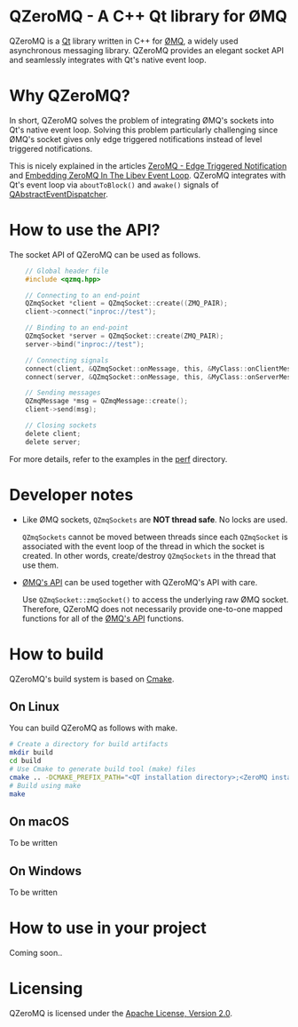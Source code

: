 # QZeroMQ - A C++ Qt library for ØMQ

QZeroMQ is a [Qt](https://www.qt.io/) library written in C++ for [ØMQ](https://zeromq.org/), a widely used asynchronous messaging library. 
QZeroMQ provides an elegant socket API and seamlessly integrates with Qt's native event loop.

# Why QZeroMQ?

In short, QZeroMQ solves the problem of integrating ØMQ's sockets into Qt's native event loop.
Solving this problem particularly challenging since ØMQ's socket gives only edge triggered notifications instead of level triggered notifications. 

This is nicely explained in the articles [ZeroMQ - Edge Triggered Notification](https://funcptr.net/2012/09/10/zeromq---edge-triggered-notification/) and [Embedding ZeroMQ In The Libev Event Loop](https://funcptr.net/2013/04/20/embedding-zeromq-in-the-libev-event-loop/). 
QZeroMQ integrates with Qt's event loop via ``aboutToBlock()`` and ``awake()`` signals of [QAbstractEventDispatcher](https://doc.qt.io/qt-5/qabstracteventdispatcher.html).

# How to use the API?

The socket API of QZeroMQ can be used as follows.

```c
    // Global header file
    #include <qzmq.hpp>

    // Connecting to an end-point
    QZmqSocket *client = QZmqSocket::create((ZMQ_PAIR);
    client->connect("inproc://test");

    // Binding to an end-point
    QZmqSocket *server = QZmqSocket::create(ZMQ_PAIR);
    server->bind("inproc://test");

    // Connecting signals
    connect(client, &QZmqSocket::onMessage, this, &MyClass::onClientMessage);
    connect(server, &QZmqSocket::onMessage, this, &MyClass::onServerMessage);

    // Sending messages
    QZmqMessage *msg = QZmqMessage::create();
    client->send(msg);

    // Closing sockets
    delete client;
    delete server;
```

For more details, refer to the examples in the [perf](perf) directory.

# Developer notes

*   Like ØMQ sockets, ``QZmqSockets`` are **NOT thread safe**. No locks are used.
    
    ``QZmqSockets`` cannot be moved between threads since each ``QZmqSocket`` is associated with the event loop of the thread in which the socket is created.
    In other words, create/destroy ``QZmqSockets`` in the thread that use them. 

*   [ØMQ's API](http://api.zeromq.org/) can be used together with QZeroMQ's API with care.

    Use ``QZmqSocket::zmqSocket()`` to access the underlying raw ØMQ socket. 
    Therefore, QZeroMQ does not necessarily provide one-to-one mapped functions for all of the [ØMQ's API](http://api.zeromq.org/) functions.

# How to build
QZeroMQ's build system is based on [Cmake](https://cmake.org/).

## On Linux
You can build QZeroMQ as follows with make.

```bash
# Create a directory for build artifacts
mkdir build
cd build
# Use Cmake to generate build tool (make) files
cmake .. -DCMAKE_PREFIX_PATH="<QT installation directory>;<ZeroMQ installation directory>" -DWITH_PERF_TOOL=ON
# Build using make
make

```

## On macOS
To be written

## On Windows
To be written

# How to use in your project
Coming soon..

# Licensing
QZeroMQ is licensed under the [Apache License, Version 2.0](https://www.apache.org/licenses/LICENSE-2.0).